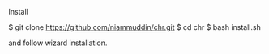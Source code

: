 Install

$ git clone https://github.com/niammuddin/chr.git
$ cd chr
$ bash install.sh

and follow wizard installation.
